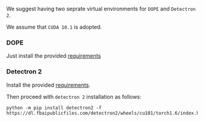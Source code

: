 We suggest having two seprate virtual environments for `DOPE` and `Detectron 2`.

We assume that `CUDA 10.1` is adopted.

### DOPE

Just install the provided [requirements](/docs/dope_requirements.txt)

### Detectron 2

Install the provided [requirements](/docs/detectron2_requirements.txt).

Then proceed with `detectron 2` installation as follows:

```
python -m pip install detectron2 -f https://dl.fbaipublicfiles.com/detectron2/wheels/cu101/torch1.6/index.html
```

